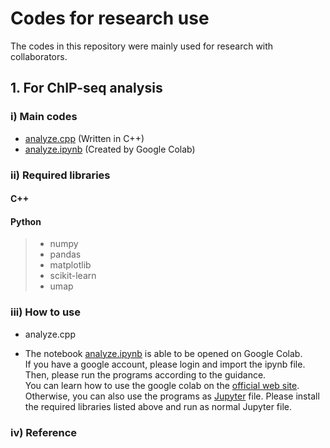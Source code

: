 # Codes for research use

The codes in this repository were mainly used for research with collaborators.

## 1. For ChIP-seq analysis
### i) Main codes
* [analyze.cpp]() (Written in C++)
* [analyze.ipynb]() (Created by Google Colab)

### ii) Required libraries
#### C++
#### Python
>* numpy
>* pandas
>* matplotlib
>* scikit-learn
>* umap

### iii) How to use
* analyze.cpp

* The notebook [analyze.ipynb]() is able to be opened on Google Colab.  
If you have a google account, please login and import the ipynb file. Then, please run the programs according to the guidance.  
You can learn how to use the google colab on the [official web site](https://colab.research.google.com/notebooks/welcome.ipynb).  
Otherwise, you can also use the programs as [Jupyter](https://jupyter.org/) file. Please install the required libraries listed above and run as normal Jupyter file.

### iv) Reference

